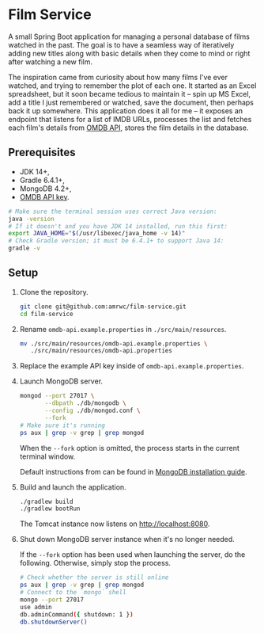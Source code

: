 # Film Service

A small Spring Boot application for managing a personal database of films
watched in the past. The goal is to have a seamless way of iteratively adding
new titles along with basic details when they come to mind or right after
watching a new film.

The inspiration came from curiosity about how many films I've ever watched, and
trying to remember the plot of each one. It started as an Excel spreadsheet, but
it soon became tedious to maintain it – spin up MS Excel, add a title I just
remembered or watched, save the document, then perhaps back it up somewhere.
This application does it all for me – it exposes an endpoint that listens for a
list of IMDB URLs, processes the list and fetches each film's details from
[OMDB API][omdb], stores the film details in the database.

## Prerequisites

- JDK 14+,
- Gradle 6.4.1+,
- MongoDB 4.2+,
- [OMDB API key][omdb-api-key].

```bash
# Make sure the terminal session uses correct Java version:
java -version
# If it doesn't and you have JDK 14 installed, run this first:
export JAVA_HOME="$(/usr/libexec/java_home -v 14)"
# Check Gradle version; it must be 6.4.1+ to support Java 14:
gradle -v
```

## Setup

1. Clone the repository.

   ```bash
   git clone git@github.com:amrwc/film-service.git
   cd film-service
   ```

1. Rename `omdb-api.example.properties` in `./src/main/resources`.

   ```bash
   mv ./src/main/resources/omdb-api.example.properties \
      ./src/main/resources/omdb-api.properties
   ```

1. Replace the example API key inside of `omdb-api.example.properties`.

1. Launch MongoDB server.

   ```bash
   mongod --port 27017 \
          --dbpath ./db/mongodb \
          --config ./db/mongod.conf \
          --fork
   # Make sure it's running
   ps aux | grep -v grep | grep mongod
   ```

   When the `--fork` option is omitted, the process starts in the current
   terminal window.

   Default instructions from can be found in
   [MongoDB installation guide][mongodb-installation-guide].

1. Build and launch the application.

   ```bash
   ./gradlew build
   ./gradlew bootRun
   ```

   The Tomcat instance now listens on <http://localhost:8080>.

1. Shut down MongoDB server instance when it's no longer needed.

   If the `--fork` option has been used when launching the server, do the
   following. Otherwise, simply stop the process.

   ```bash
   # Check whether the server is still online
   ps aux | grep -v grep | grep mongod
   # Connect to the `mongo` shell
   mongo --port 27017
   use admin
   db.adminCommand({ shutdown: 1 })
   db.shutdownServer()
   ```

[omdb]: https://www.omdbapi.com
[omdb-api-key]: https://www.omdbapi.com/apikey.aspx
[mongodb-installation-guide]: https://docs.mongodb.com/manual/tutorial/install-mongodb-on-os-x
